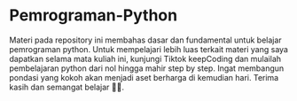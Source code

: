 # Pemrograman-Python
Materi pada repository ini membahas dasar dan fundamental untuk belajar pemrograman python. Untuk mempelajari lebih luas terkait materi yang saya dapatkan selama mata kuliah ini, kunjungi Tiktok keepCoding dan mulailah pembelajaran python dari nol hingga mahir step by step. Ingat membangun pondasi yang kokoh akan menjadi aset berharga di kemudian hari. Terima kasih dan semangat belajar 🤗💙.
